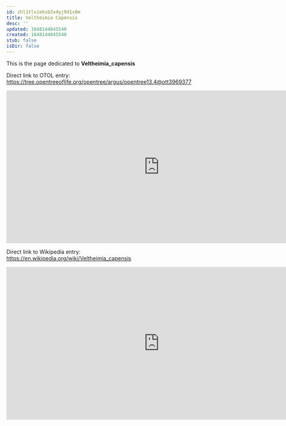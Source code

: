 ```yaml
---
id: zhl1tlvieksb3x4yj9d1s0m
title: Veltheimia Capensis
desc: ''
updated: 1648144045540
created: 1648144045540
stub: false
isDir: false
---
```

This is the page dedicated to **Veltheimia_capensis**


Direct link to OTOL entry: https://tree.opentreeoflife.org/opentree/argus/opentree13.4@ott3969377



<html>
    <body>
    <iframe src="https://tree.opentreeoflife.org/opentree/argus/opentree13.4@ott3969377"
    width="800" height="400" frameborder="0" allowfullscreen> </iframe>
    </body>
</html>
    


Direct link to Wikipedia entry: https://en.wikipedia.org/wiki/Veltheimia_capensis



<html>
    <body>
    <iframe src="https://en.wikipedia.org/wiki/Veltheimia_capensis"
    width="800" height="400" frameborder="0" allowfullscreen> </iframe>
    </body>
</html>
    
